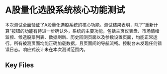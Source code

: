 # A股量化选股系统核心功能测试

本次测试全面验证了A股量化选股系统的核心功能。测试结果表明，除了“重新计算”按钮的功能有待进一步确认外，系统的主要功能，包括主页仪表盘、市场情绪监控、候选股票列表、数据刷新、历史回测页面以及参数设置页面，均能正常运行。所有被测页面均能正确加载数据，且页面间的导航流畅。控制台未发现任何错误日志。响应式设计未在本次测试范围内。

## Key Files

